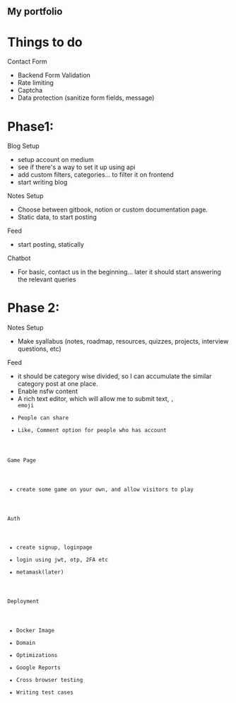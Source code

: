 ## My portfolio

# Things to do

Contact Form

- Backend Form Validation
- Rate limiting
- Captcha
- Data protection (sanitize form fields, message)

# Phase1:

Blog Setup

- setup account on medium
- see if there's a way to set it up using api
- add custom filters, categories... to filter it on frontend
- start writing blog

Notes Setup

- Choose between gitbook, notion or custom documentation page.
- Static data, to start posting

Feed

- start posting, statically

Chatbot

- For basic, contact us in the beginning... later it should start answering the relevant queries

# Phase 2:

Notes Setup

- Make syallabus (notes, roadmap, resources, quizzes, projects, interview questions, etc)

Feed

- it should be category wise divided, so I can accumulate the similar category post at one place.
- Enable nsfw content
- A rich text editor, which will allow me to submit text, <code>, emoji
- People can share
- Like, Comment option for people who has account

Game Page

- create some game on your own, and allow visitors to play

Auth

- create signup, loginpage
- login using jwt, otp, 2FA etc
- metamask(later)

Deployment

- Docker Image
- Domain
- Optimizations
- Google Reports
- Cross browser testing
- Writing test cases
